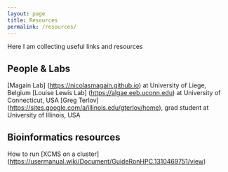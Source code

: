```yaml
---
layout: page
title: Resources
permalink: /resources/
---
```


Here I am collecting useful links and resources

## People & Labs

[Magain Lab] (https://nicolasmagain.github.io) at University of Liege, Belgium
[Louise Lewis Lab] (https://algae.eeb.uconn.edu) at University of Connecticut, USA
[Greg Terlov] (https://sites.google.com/a/illinois.edu/gterlov/home), grad student at University of Illinois, USA

## Bioinformatics resources

How to run [XCMS on a cluster] (https://usermanual.wiki/Document/GuideRonHPC.1310469751/view)
